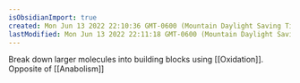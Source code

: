 ```yaml
---
isObsidianImport: true
created: Mon Jun 13 2022 22:10:36 GMT-0600 (Mountain Daylight Saving Time)
lastModified: Mon Jun 13 2022 22:11:18 GMT-0600 (Mountain Daylight Saving Time)
---
```

Break down larger molecules into building blocks using [[Oxidation]]. Opposite of [[Anabolism]] 
